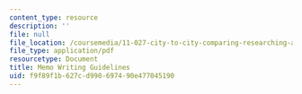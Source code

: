 ```yaml
---
content_type: resource
description: ''
file: null
file_location: /coursemedia/11-027-city-to-city-comparing-researching-and-writing-about-cities-new-orleans-spring-2011/f9f89f1b627cd990697490e477045190_MIT11_027S11_memo.pdf
file_type: application/pdf
resourcetype: Document
title: Memo Writing Guidelines
uid: f9f89f1b-627c-d990-6974-90e477045190
---
```

